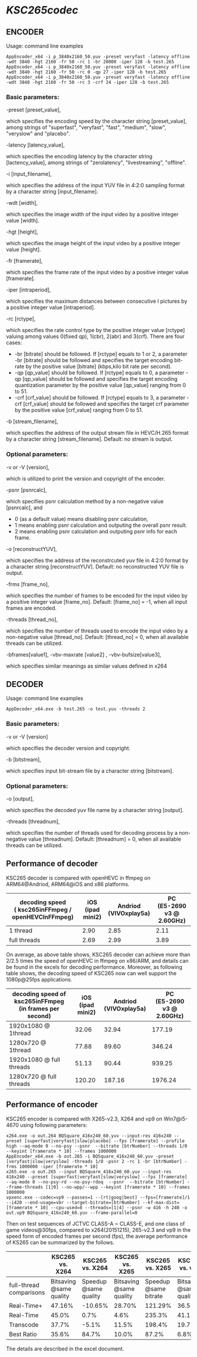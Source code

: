 # *KSC265codec*



## ENCODER
Usage: command line examples    
```
AppEncoder_x64 -i p_3840x2160_50.yuv -preset veryfast -latency offline -wdt 3840 -hgt 2160 -fr 50 -rc 1 -br 20000 -iper 128 -b test.265
AppEncoder_x64 -i p_3840x2160_50.yuv -preset veryfast -latency offline -wdt 3840 -hgt 2160 -fr 50 -rc 0 -qp 27 -iper 128 -b test.265
AppEncoder_x64 -i p_3840x2160_50.yuv -preset veryfast -latency offline -wdt 3840 -hgt 2160 -fr 50 -rc 3 -crf 24 -iper 128 -b test.265
```


### Basic parameters:

-preset [preset_value], 

which specifies the encoding speed by the character string [preset_value], among strings of "superfast", "veryfast", "fast", "medium", "slow", "veryslow" and "placebo".

-latency [latency_value],

which specifies the encoding latency by the character string [lactency_value], among strings of "zerolatency", "livestreaming", "offline".

-i [input_filename], 

which specifies the address of the input YUV file in 4:2:0 sampling format by a character string [input_filename].

-wdt [width], 

which specifies the image width of the input video by a positive integer value [width]. 

-hgt [height], 

which specifies the image height of the input video by a positive integer value [height].

-fr [framerate], 

which specifies the frame rate of the input video by a positive integer value [framerate].

-iper [intraperiod], 

which specifies the maximum distances between consecutive I pictures by a positive integer value [intraperiod].

-rc [rctype], 

which specifies the rate control type by the positive integer value [rctype] valuing among values 0(fixed qp), 1(cbr), 2(abr) and 3(crf). There are four cases:
* -br [bitrate] should be followed. If [rctype] equals to 1 or 2, a parameter -br [bitrate] should be followed and specifies the target encoding bit-rate by the positive value [bitrate] (kbps,kilo bit rate per second). 
* -qp [qp_value] should be followed. If [rctype] equals to 0, a parameter -qp [qp_value] should be followed and specifies the target encoding quantization parameter by the positive value [qp_value] ranging from 0 to 51. 
* -crf [crf_value] should be followed. If [rctype] equals to 3, a parameter -crf [crf_value] should be followed and specifies the target crf parameter by the positive value [crf_value] ranging from 0 to 51. 

-b [stream_filename], 

which specifies the address of the output stream file in HEVC/H.265 format by a character string [stream_filename]. Default: no stream is output.

### Optional parameters:

-v or -V [version],

which is utilized to print the version and copyright of the encoder.

-psnr [psnrcalc],

which specifies psnr calculation method by a non-negative value [psnrcalc], and
* 0 (as a default value) means disabling psnr calculation,
* 1 means enabling psnr calculation and outputing the overall psnr result. 
* 2 means enabling psnr calculation and outputing psnr info for each frame.

-o [reconstructYUV], 

which specifies the address of the reconstrcuted yuv file in 4:2:0 format by a character string [reconstructYUV]. Default: no reconstructed YUV file is output.

-frms [frame_no], 

which specifies the number of frames to be encoded for the input video by a positive integer value [frame_no]. Default: [frame_no] = -1, when all input frames are encoded.

-threads [thread_no], 

which specifies the number of threads used to encode the input video by a non-negative value [thread_no]. Default: [thread_no] = 0, when all available threads can be utilized.

-bframes[value1], -vbv-maxrate [value2] , -vbv-bufsize[value3],

which specifies similar meanings as similar values defined in x264



## DECODER
Usage: command line examples    
```
AppDecoder_x64.exe -b test.265 -o test.yuv -threads 2
```

### Basic parameters:

-v or -V [version]

which specifies the decoder version and copyright.

-b [bitstream],

which specifies input bit-stream file by a character string [bitstream].

### Optional parameters:

-o [output],

which specifies the decoded yuv file name by a character string [output].

-threads [threadnum],

which specifies the number of threads used for decoding process by a non-negative value [threadnum]. Default: [threadnum] = 0, when all available threads can be utilized.

## Performance of decoder

KSC265 decoder is compared with openHEVC in ffmpeg on ARM64@Andriod, ARM64@iOS and x86 platforms.

| decoding  speed <br> ( ksc265inFFmpeg / openHEVCInFFmpeg) | iOS<br>(ipad mini2) | Andriod<br>(VIVOxplay5a) | PC<br>(E5-2690 v3  @ 2.60GHz) |
| ---------------------------------------- | ------------------- | ------------------------ | ----------------------------- |
| 1 thread                                 | 2.90                | 2.85                     | 2.11                          |
| full threads                             | 2.69                | 2.99                     | 3.89                          |

On average, as above table shows, KSC265 decoder can achieve more than 2/2.5 times the speed of openHEVC in ffmpeg on x86/ARM, and details can be found in the excels for decoding performance. Moreover, as following table shows, the decoding speed of KSC265 now can well support the 1080p@25fps applications.

| decoding  speed of ksc265inFFmpeg <br> (in frames per second) | iOS<br>(ipad mini2) | Andriod<br>(VIVOxplay5a) | PC<br>(E5-2690 v3  @ 2.60GHz) |
| ---------------------------------------- | ------------------- | ------------------------ | ----------------------------- |
| 1920x1080 @  1thread                     | 32.06               | 32.94                    | 177.19                        |
| 1280x720 @  1thread                      | 77.88               | 89.60                    | 346.24                        |
| 1920x1080 @  full threads                | 51.13               | 90.44                    | 939.25                        |
| 1280x720 @  full threads                 | 120.20              | 187.16                   | 1976.24                       |



## Performance of encoder

KSC265 encoder is compared with X265-v2.3,  X264 and vp9 on Win7@i5-4670 using following parameters:

```
x264.exe -o out.264 BQSquare_416x240_60.yuv --input-res 416x240 --preset [superfast|veryfast|slow|placebo] --fps [framerate] --profile high --aq-mode 0 --no-psy --psnr  --bitrate [btrNumber] --threads 1/0 --keyint [framerate * 10] --frames 1000000
AppEncoder_x64.exe -b out.265 -i BQSquare_416x240_60.yuv -preset [veryfast|slow|veryslow] -threads 1/0 -psnr 2 -rc 1 -br [btrNumber] -frms 1000000 -iper [framerate * 10]
x265.exe -o out.265 --input BQSquare_416x240_60.yuv --input-res 416x240 --preset [superfast|veryfast|slow|veryslow] --fps [framerate] --aq-mode 0 --no-psy-rd --no-psy-rdoq  --psnr  --bitrate [btrNumber] --frame-threads [1|0] --no-wpp/--wpp --keyint [framerate * 10] --frames 1000000
vpxenc.exe --codec=vp9 --passes=1 --[rt|goog|best] --fps=[framerate]/1 --i420 --end-usage=vbr --target-bitrate=[btrNumber] --kf-max-dist=[framerate * 10] --cpu-used=8 --threads=[1|4] --psnr -w 416 -h 240 -o out.vp9 BQSquare_416x240_60.yuv --frame-parallel=0
```

Then on test sequences of JCTVC CLASS-A ~ CLASS-E, and one class of game videos@30fps, compared to x264(20151215), 265-v2.3 and vp9 in the speed form of encoded frames per second (fps), the average performance of KS265 can be summarized by the follows. 

|                          | KSC265  vs. X264        | KSC265 vs. X264        | KSC265 vs. X265         | KSC265 vs. X265        | KSC265 vs. vp9          | KSC265 vs. vp9        |
| ------------------------ | ----------------------- | ---------------------- | ----------------------- | ---------------------- | ----------------------- | --------------------- |
| full-thread  comparisons | Bitsaving @same quality | Speedup @same  quality | Bitsaving @same quality | Speedup @same  bitrate | Bitsaving @same quality | Speedup @same bitrate |
| Real-Time+               | 47.16%                  | -10.65%                | 28.70%                  | 121.29%                | 36.52%                  | 108.29%               |
| Real-Time                | 45.0%                   | 0.7%                   | 4.6%                    | 235.3%                 | 41.1%                   | 70.6%                 |
| Transcode                | 37.7%                   | -5.1%                  | 11.5%                   | 198.4%                 | 19.7%                   | 297.8%                |
| Best Ratio               | 35.6%                   | 84.7%                  | 10.0%                   | 87.2%                  | 6.8%                    | 1021.6%               |

The details are described in the excel document.
